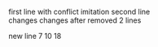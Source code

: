 first line with conflict imitation
second line         
changes
changes after removed 2 lines

new line 7 10 18
